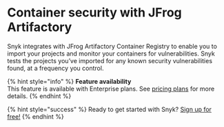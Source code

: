 # Container security with JFrog Artifactory

Snyk integrates with JFrog Artifactory Container Registry to enable you to import your projects and monitor your containers for vulnerabilities. Snyk tests the projects you’ve imported for any known security vulnerabilities found, at a frequency you control.

{% hint style="info" %}
**Feature availability**  
This feature is available with Enterprise plans. See [pricing plans](https://snyk.io/plans/) for more details.
{% endhint %}

{% hint style="success" %}
Ready to get started with Snyk? [Sign up for free!](https://snyk.io/login?cta=sign-up&loc=footer&page=support_docs_page)
{% endhint %}

